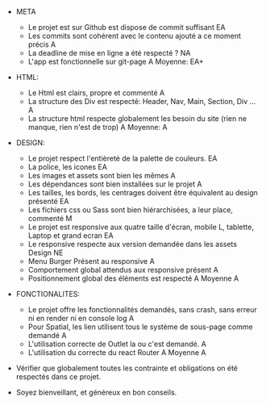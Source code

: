 
- META
  - Le projet est sur Github est dispose de commit suffisant 
  EA
  - Les commits sont cohérent avec le contenu ajouté a ce moment précis
  A
  - La deadline de mise en ligne a été respecté ?
  NA
  - L'app est fonctionnelle sur git-page
  A
Moyenne: EA+
- HTML:
  - Le Html est clairs, propre et commenté
  A
  - La structure des Div est respecté: Header, Nav, Main, Section, Div ...
  A
  - La structure html respecte globalement les besoin du site (rien ne manque, rien n'est de trop)
  A
Moyenne: A

- DESIGN:
  - Le projet respect l'entièreté de la palette de couleurs.
  EA
  - La police, les icones
  EA
  - Les images et assets sont bien les mêmes
  A
  - Les dépendances sont bien installées sur le projet
  A
  - Les tailles, les bords, les centrages doivent être équivalent au design présenté
  EA
  - Les fichiers css ou Sass sont bien hiérarchisées, a leur place, commenté
  M
  - Le projet est responsive aux quatre taille d'écran, mobile L, tablette, Laptop et grand ecran
  EA
  - Le responsive respecte aux version demandée dans les assets Design
  NE
  - Menu Burger Présent au responsive
  A
  - Comportement global attendus aux responsive présent
  A
  - Positionnement global des éléments est respecté
  A
  Moyenne A

- FONCTIONALITES:
  - Le projet offre les fonctionnalités demandés, sans crash, sans erreur ni en render ni en console log
  A
  - Pour Spatial, les lien utilisent tous le système de sous-page comme demandé
  A
  - L'utilisation correcte de Outlet la ou c'est demandé.
  A
  - L'utilisation du correcte du react Router
  A
  Moyenne A

- Vérifier que globalement toutes les contrainte et obligations on été respectés dans ce projet.
- Soyez bienveillant, et généreux en bon conseils. 
 